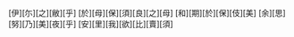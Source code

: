 [伊][尓][之][敝][乎] [於][母][保][須][良][之][母] [和][期][於][保][伎][美] [余][思][努][乃][美][夜][乎] [安][里][我][欲][比][賣][須]
